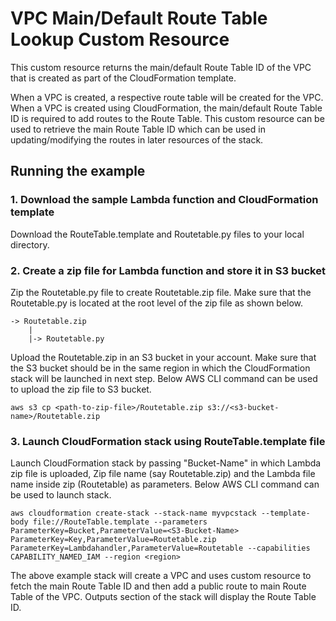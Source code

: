 # VPC Main/Default Route Table Lookup Custom Resource

This custom resource returns the main/default Route Table ID of the VPC that is created as part of the CloudFormation template.

When a VPC is created, a respective route table will be created for the VPC. When a VPC is created using CloudFormation, the main/default Route Table ID is required to add routes to the Route Table. This custom resource can be used to retrieve the main Route Table ID which can be used in updating/modifying the routes in later resources of the stack.

## Running the example

### 1. Download the sample Lambda function and CloudFormation template

Download the RouteTable.template and Routetable.py files to your local directory.

### 2. Create a zip file for Lambda function and store it in S3 bucket

Zip the Routetable.py file to create Routetable.zip file. Make sure that the Routetable.py is located at the root level of the zip file as shown below.

```console
-> Routetable.zip
    |
    |-> Routetable.py
```

Upload the Routetable.zip in an S3 bucket in your account. Make sure that the S3 bucket should be in the same region in which the CloudFormation stack will be launched in next step. Below AWS CLI command can be used to upload the zip file to S3 bucket.

```console
aws s3 cp <path-to-zip-file>/Routetable.zip s3://<s3-bucket-name>/Routetable.zip
```

### 3. Launch CloudFormation stack using RouteTable.template file

Launch CloudFormation stack by passing "Bucket-Name" in which Lambda zip file is uploaded, Zip file name (say Routetable.zip) and the Lambda file name inside zip (Routetable) as parameters. Below AWS CLI command can be used to launch stack.

```console
aws cloudformation create-stack --stack-name myvpcstack --template-body file://RouteTable.template --parameters ParameterKey=Bucket,ParameterValue=<S3-Bucket-Name> ParameterKey=Key,ParameterValue=Routetable.zip ParameterKey=Lambdahandler,ParameterValue=Routetable --capabilities CAPABILITY_NAMED_IAM --region <region>
```

The above example stack will create a VPC and uses custom resource to fetch the main Route Table ID and then add a public route to main Route Table of the VPC. Outputs section of the stack will display the Route Table ID.
